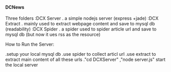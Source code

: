#### DCNews
Three folders
:DCX Server . a simple nodejs server (express +jade)
:DCX Extract . mainly used to extract webpage content and save to mysql db (readability)
:DCX Spider . a spider used to spider article url and save to mysql db (but now it ues rss as the resource)

How to Run the Server:

.setup your local mysql db
.use spider to collect articl url
.use extract to extract main content of all these urls
."cd DCXServer" ,"node server.js" start the local server 

